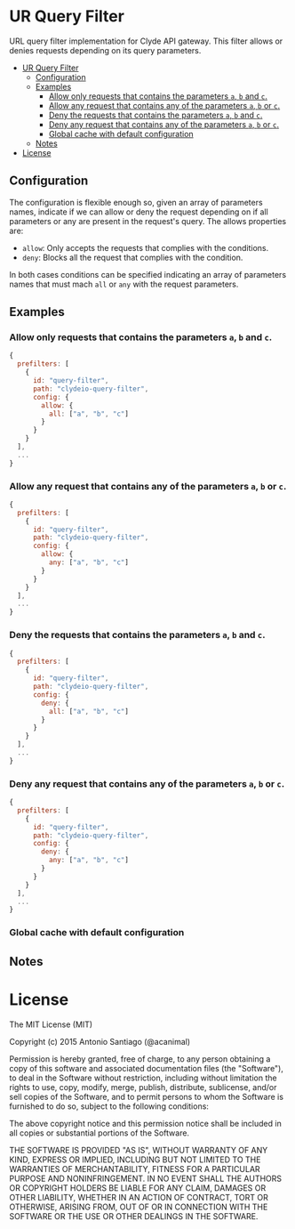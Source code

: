 # UR Query Filter

URL query filter implementation for Clyde API gateway. This filter allows or denies requests depending on its query parameters.

<!-- TOC depth:6 withLinks:1 updateOnSave:1 orderedList:0 -->

- [UR Query Filter](#ur-query-filter)
	- [Configuration](#configuration)
	- [Examples](#examples)
		- [Allow only requests that contains the parameters `a`, `b` and `c`.](#allow-only-requests-that-contains-the-parameters-a-b-and-c)
		- [Allow any request that contains any of the parameters `a`, `b` or `c`.](#allow-any-request-that-contains-any-of-the-parameters-a-b-or-c)
		- [Deny the requests that contains the parameters `a`, `b` and `c`.](#deny-the-requests-that-contains-the-parameters-a-b-and-c)
		- [Deny any request that contains any of the parameters `a`, `b` or `c`.](#deny-any-request-that-contains-any-of-the-parameters-a-b-or-c)
		- [Global cache with default configuration](#global-cache-with-default-configuration)
	- [Notes](#notes)
- [License](#license)
<!-- /TOC -->

## Configuration

The configuration is flexible enough so, given an array of parameters names, indicate if we can allow or deny the request depending on if all parameters or any are present in the request's query. The allows properties are:

* `allow`: Only accepts the requests that complies with the conditions.
* `deny`: Blocks all the request that complies with the condition.

In both cases conditions can be specified indicating an array of parameters names that must mach `all` or `any` with the request parameters.

## Examples

### Allow only requests that contains the parameters `a`, `b` and `c`.

```javascript
{
  prefilters: [
    {
      id: "query-filter",
      path: "clydeio-query-filter",
      config: {
        allow: {
          all: ["a", "b", "c"]
        }
      }
    }
  ],
  ...
}
```

### Allow any request that contains any of the parameters `a`, `b` or `c`.

```javascript
{
  prefilters: [
    {
      id: "query-filter",
      path: "clydeio-query-filter",
      config: {
        allow: {
          any: ["a", "b", "c"]
        }
      }
    }
  ],
  ...
}
```

### Deny the requests that contains the parameters `a`, `b` and `c`.

```javascript
{
  prefilters: [
    {
      id: "query-filter",
      path: "clydeio-query-filter",
      config: {
        deny: {
          all: ["a", "b", "c"]
        }
      }
    }
  ],
  ...
}
```

### Deny any request that contains any of the parameters `a`, `b` or `c`.

```javascript
{
  prefilters: [
    {
      id: "query-filter",
      path: "clydeio-query-filter",
      config: {
        deny: {
          any: ["a", "b", "c"]
        }
      }
    }
  ],
  ...
}
```

### Global cache with default configuration

## Notes

# License

The MIT License (MIT)

Copyright (c) 2015 Antonio Santiago (@acanimal)

Permission is hereby granted, free of charge, to any person obtaining a copy
of this software and associated documentation files (the "Software"), to deal
in the Software without restriction, including without limitation the rights
to use, copy, modify, merge, publish, distribute, sublicense, and/or sell
copies of the Software, and to permit persons to whom the Software is
furnished to do so, subject to the following conditions:

The above copyright notice and this permission notice shall be included in all
copies or substantial portions of the Software.

THE SOFTWARE IS PROVIDED "AS IS", WITHOUT WARRANTY OF ANY KIND, EXPRESS OR
IMPLIED, INCLUDING BUT NOT LIMITED TO THE WARRANTIES OF MERCHANTABILITY,
FITNESS FOR A PARTICULAR PURPOSE AND NONINFRINGEMENT. IN NO EVENT SHALL THE
AUTHORS OR COPYRIGHT HOLDERS BE LIABLE FOR ANY CLAIM, DAMAGES OR OTHER
LIABILITY, WHETHER IN AN ACTION OF CONTRACT, TORT OR OTHERWISE, ARISING FROM,
OUT OF OR IN CONNECTION WITH THE SOFTWARE OR THE USE OR OTHER DEALINGS IN THE
SOFTWARE.

[node-cache]: https://github.com/tcs-de/nodecache

